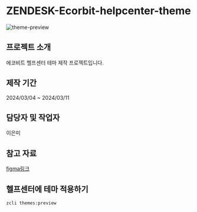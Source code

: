# ZENDESK-Ecorbit-helpcenter-theme
![theme-preview](https://github.com/EZCOM-Cloud-team/ZENDESK-Ecorbit-helpcenter-theme/assets/73775617/5b3189e6-2fb1-4a6d-9ca0-dc6edfa76d0f)

## 프로젝트 소개
에코비트 헬프센터 테마 제작 프로젝트입니다.

## 제작 기간
2024/03/04 ~ 2024/03/11

## 담당자 및 작업자
이은미

## 참고 자료
[figma링크](https://www.figma.com/file/biZ2jUfMFj8ZlUeu3GBUfC/Ecorbit_ZEN_PLN_WF_HelpCenter?type=design&node-id=14%3A5003&mode=design&t=BMjFbcEqhlF5cDmf-1)


## 헬프센터에 테마 적용하기
```
zcli themes:preview
```
